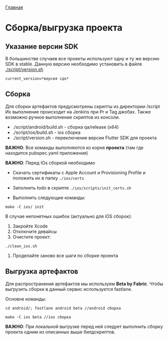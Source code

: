 [Главная](../main.md)

# Сборка/выгрузка проекта

## Указание версии SDK

В большинстве случаев все проекты используют одну и ту же версию SDK в stable.
Данную версию необходимо установить в файле [./script/version.sh](../../../template/script/version)

```
current_version=*версия сдк*
```

## Сборка

Для сборки артефактов предусмотрены скрипты из директории /script
Их выполнение происходит на Jenkins при Pr и Tag джобах.
Также возможно ручное выполнение скриптов из консоли.

- ./script/android/build.sh - сборка qa/release (x64)
- ./script/ios/build.sh - ios сборка 
- ./script/version.sh - переключение версии Flutter SDK для проекта

**ВАЖНО**: Все команды выполняются из корня **проекта** (там где находится pubspec.yaml приложения)

**ВАЖНО**: Перед IOs сборкой необходимо 

* Скачать сертификаты с Apple Account и Provisioning Profile и положить их в папку `./ios/certs`
* Заполнить todo в скрипте `./ios/scripts/init_certs.sh`

* Выполнить следующие команды:

```
make -C ios/ init
```

В случае непонятных ошибок (актуально для iOS сборок):

1. Закройте Xcode
1. Отключите девайсы
1. Очистите проект:
```
./clean_ios.sh
```

1. Проделайте заново все шаги по сборке проекта


## Выгрузка артефактов 

Для распространения артефактов мы используем **Beta by Fabric**.
Чтобы выгрузить сборки в данный сервис используется fastlane.

Основне команды:

```
cd android/; fastlane android beta //android сборка

make -C ios beta //ios сборка
```

**ВАЖНО**: При локальной выгрузке перед ней следует выполнить сборку проекта одним из описанных 
выше билдскриптов. 
